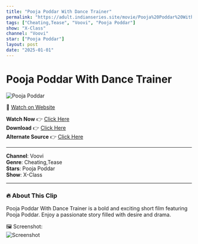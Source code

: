 ```yaml
---
title: "Pooja Poddar With Dance Trainer"
permalink: "https://adult.indianseries.site/movie/Pooja%20Poddar%20With%20Dance%20Trainer"
tags: ["Cheating,Tease", "Voovi", "Pooja Poddar"]
show: "X-Class"
channel: "Voovi"
star: ["Pooja Poddar"]
layout: post
date: "2025-01-01"
---
```


# Pooja Poddar With Dance Trainer

![Pooja Poddar](https://shorts.desisins.com/wp-content/uploads/2024/11/Pooja-Poddar-DesiSins.com_.jpg)

🔗 [Watch on Website](https://adult.indianseries.site/movie/Pooja%20Poddar%20With%20Dance%20Trainer)

**Watch Now** 👉 [Click Here](https://adult.indianseries.site/movie/Pooja%20Poddar%20With%20Dance%20Trainer)  
**Download** 👉 [Click Here](https://adult.indianseries.site/movie/Pooja%20Poddar%20With%20Dance%20Trainer)  
**Alternate Source** 👉 [Click Here](https://adult.indianseries.site/movie/Pooja%20Poddar%20With%20Dance%20Trainer)

---

**Channel**: Voovi  
**Genre**: Cheating,Tease  
**Stars**: Pooja Poddar  
**Show**: X-Class

---

### 🔥 About This Clip

Pooja Poddar With Dance Trainer is a bold and exciting short film featuring Pooja Poddar. Enjoy a passionate story filled with desire and drama.
 
🖼️ Screenshot:  
![Screenshot](https://shorts.desisins.com/wp-content/uploads/2024/11/Pooja-Poddar-DesiSins.com_.jpg)
